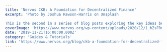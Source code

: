 ```yaml
---
title: 'Nervos CKB: A Foundation for Decentralized Finance'
excerpt: 'Photo by Joshua Rawson-Harris on Unsplash

This is the second in a series of blog posts exploring the key ideas behind the development of Nervos. Each article will alternate between a core tenet of Ne'
coverImage: 'https://www.nervos.org/wp-content/uploads/2020/12/1_bZsFRmsU5_LSgBH6Sxx45w.jpeg'
date: '2019-11-21T16:00:00.000Z'
category: 'Guides & Tutorials'
link: 'https://www.nervos.org/blog/ckb-a-foundation-for-decentralized-finance'
---
```


